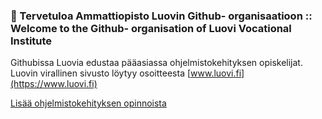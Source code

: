 ### 👋 Tervetuloa Ammattiopisto Luovin Github- organisaatioon ::<br>Welcome to the Github- organisation of Luovi Vocational Institute

Githubissa Luovia edustaa pääasiassa ohjelmistokehityksen opiskelijat. Luovin virallinen sivusto löytyy osoitteesta  [www.luovi.fi](https://www.luovi.fi)

[Lisää ohjelmistokehityksen opinnoista](ohjelmistokehitys.md)



